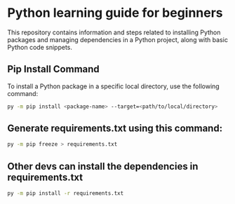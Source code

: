 # Python learning guide for beginners

This repository contains information and steps related to installing Python packages and managing dependencies in a Python project, along with basic Python code snippets.

## Pip Install Command

To install a Python package in a specific local directory, use the following command:

```bash
py -m pip install <package-name> --target=<path/to/local/directory>
```

## Generate requirements.txt using this command:

```bash
py -m pip freeze > requirements.txt
```

## Other devs can install the dependencies in requirements.txt

```bash
py -m pip install -r requirements.txt
```

